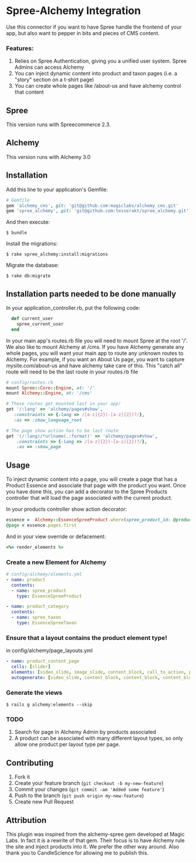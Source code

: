 # Spree-Alchemy Integration

Use this connector if you want to have Spree handle the frontend of your app, but also want to pepper in bits and pieces of CMS content.

### Features:

1. Relies on Spree Authentication, giving you a unified user system. Spree Admins can access Alchemy
2. You can inject dynamic content into product and taxon pages (i.e. a "story" section on a t-shirt page)
3. You can create whole pages like /about-us and have alchemy control that content

## Spree

This version runs with Spreecommerce 2.3.

## Alchemy

This version runs with Alchemy 3.0

## Installation

Add this line to your application's Gemfile:

```ruby
# Gemfile
gem 'alchemy_cms', git: 'git@github.com:magiclabs/alchemy_cms.git'
gem 'spree_alchemy', git: 'git@github.com:tesserakt/spree_alchemy.git'
```

And then execute:

```shell
$ bundle
```

Install the migrations:

```shell
$ rake spree_alchemy:install:migrations
```

Migrate the database:

```shell
$ rake db:migrate
```

## Installation parts needed to be done manually
In your application_controller.rb, put the following code:
```ruby
  def current_user
    spree_current_user
  end
```


In your main app's routes.rb file you will need to mount Spree at the root '/'. We also like to mount Alchemy at /cms.
If you have Alchemy generate any whole pages, you will want your main app to route any unknown routes to Alchemy. For example,
if you want an About Us page, you want to capture mysite.com/about-us and have alchemy take care of this.   This "catch all" route will
need to be the last route in your routes.rb file

```ruby
# config/routes.rb
mount Spree::Core::Engine, at: '/'
mount Alchemy::Engine, at: '/cms'

# These routes get mounted last in your app!
get '/:lang' => 'alchemy/pages#show',
   :constraints => {:lang => /[a-z]{2}(-[a-z]{2})?/},
   :as => :show_language_root

# The page show action has to be last route
get '(/:lang)/*urlname(.:format)' => 'alchemy/pages#show',
    :constraints => {:lang => /[a-z]{2}(-[a-z]{2})?/},
    :as => :show_page
```

## Usage

To inject dynamic content into a page, you will create a page that has a Product Essence and associate that page with the product you want.
Once you have done this, you can add a decorator to the Spree Products controller that will load the page associated with the current product.

In your products controller show action decorator:

```ruby
essence =  Alchemy::EssenceSpreeProduct.where(spree_product_id: @product.id).first
@page = essence.pages.first
```

And in your view override or defacement:

```ruby
<%= render_elements %>
```

### Create a new Element for Alchemy

```yaml
# config/alchemy/elements.yml
- name: product
  contents:
  - name: spree_product
    type: EssenceSpreeProduct

- name: product_category
  contents:
  - name: spree_taxon
    type: EssenceSpreeTaxon
```

### Ensure that a layout contains the product element type!
in config/alchemy/page_layouts.yml

```yaml
- name: product_content_page
  cells: [slider]
  elements: [video_slide, image_slide, content_block, call_to_action, product]
  autogenerate: [video_slide, content_block, content_block, content_block, call_to_action]
```

### Generate the views

```shell
$ rails g alchemy:elements --skip
```

### TODO

1. Search for page in Alchemy Admin by products associated
2. A product can be associated with many different layout types, so only allow one product per layout type per page.


## Contributing

1. Fork it
2. Create your feature branch (`git checkout -b my-new-feature`)
3. Commit your changes (`git commit -am 'Added some feature'`)
4. Push to the branch (`git push origin my-new-feature`)
5. Create new Pull Request

## Attribution

This plugin was inspired from the alchemy-spree gem developed at Magic Labs. In fact it is a rewrite of that gem.
Their focus is to have Alchemy rule the site and inject products into it. We prefer the other way around.
Also thank you to CandleScience for allowing me to publish this.
